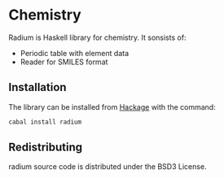 # Chemistry

Radium is Haskell library for chemistry.
It sonsists of:
* Periodic table with element data
* Reader for SMILES format


## Installation
The library can be installed from [Hackage](http://hackage.haskell.org/package/radium) with the command:

```sh
cabal install radium
```

## Redistributing

radium source code is distributed under the BSD3 License.
